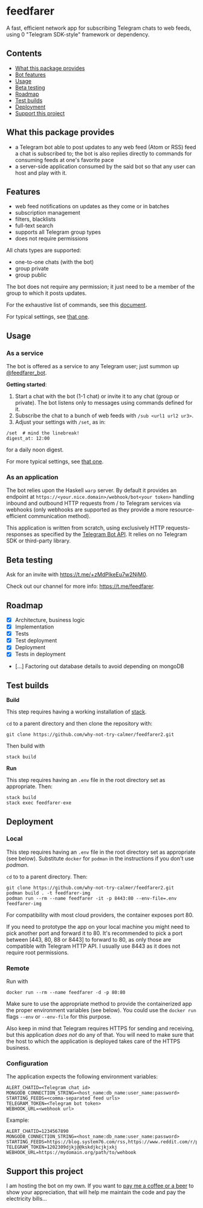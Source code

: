 # feedfarer
A fast, efficient network app for subscribing Telegram chats to web feeds, using 0 "Telegram SDK-style" framework or dependency.

## Contents
- [What this package provides](#what-this-package-provides)
- [Bot features](#features)
- [Usage](#usage)
- [Beta testing](#beta-testing)
- [Roadmap](#roadmap)
- [Test builds](#test-builds)
- [Deployment](#deployment)
- [Support this project](#support-this-project)

## What this package provides
- a Telegram bot able to post updates to any web feed (Atom or RSS) feed a chat is subscribed to; the bot is also replies directly to commands for consuming feeds at one's favorite pace
- a server-side application consumed by the said bot so that any user can host and play with it.

## Features
- web feed notifications on updates as they come or in batches
- subscription management
- filters, blacklists
- full-text search
- supports all Telegram group types
- does not require permissions

All chats types are supported:
- one-to-one chats (with the bot)
- group private
- group public

The bot does not require any permission; it just need to be a member of the group to which it posts updates.

For the exhaustive list of commands, see this [document](https://github.com/why-not-try-calmer/feedfarer2/blob/master/COMMANDS.md).

For typical settings, see [that one](https://github.com/why-not-try-calmer/feedfarer2/blob/master/SETTINGS_EXAMPLES.md).

## Usage

### As a service
The bot is offered as a service to any Telegram user; just summon up [@feedfarer_bot](https://t.me/feedfarer_bot).

__Getting started__:

1. Start a chat with the bot (1-1 chat) or invite it to any chat (group or private). The bot listens only to messages using commands defined for it.
2. Subscribe the chat to a bunch of web feeds with `/sub <url1 url2 ur3>`.
3. Adjust your settings with `/set`, as in:
```
/set  # mind the linebreak!
digest_at: 12:00 
```

for a daily noon digest.

For more typical settings, see [that one](https://github.com/why-not-try-calmer/feedfarer2/blob/master/SETTINGS_EXAMPLES.md).

### As an application 
The bot relies upon the Haskell `warp` server. By default it provides an endpoint at `https://<your.nice.domain>/webhook/bot<your token>` handling inbound and outbound HTTP requests from / to Telegram services via webhooks (only webhooks are supported as they provide a more resource-efficient communication method). 

This application is written from scratch, using exclusively HTTP requests-responses as specified by the [Telegram Bot API](https://core.telegram.org/bots/api). It relies on no Telegram SDK or third-party library.

## Beta testing
Ask for an invite with https://t.me/+zMdPlkeEu7w2NjM0.

Check out our channel for more info: https://t.me/feedfarer.

## Roadmap
- [x] Architecture, business logic
- [x] Implementation
- [x] Tests
- [x] Test deployment
- [x] Deployment
- [x] Tests in deployment
- [...] Factoring out database details to avoid depending on mongoDB

## Test builds

__Build__

This step requires having a working installation of [stack](https://docs.haskellstack.org/).

`cd` to a parent directory and then clone the repository with:
```
git clone https://github.com/why-not-try-calmer/feedfarer2.git
```
Then build with
```
stack build
```
__Run__

This step requires having an `.env` file in the root directory set as appropriate. Then:
```
stack build
stack exec feedfarer-exe
```

## Deployment

### Local

This step requires having an `.env` file in the root directory set as appropriate (see below). Substitute `docker` for `podman` in the instructions if you don't use _podman_.

`cd` to to a parent directory. Then:
```
git clone https://github.com/why-not-try-calmer/feedfarer2.git
podman build . -t feedfarer-img
podman run --rm --name feedfarer -it -p 8443:80 --env-file=.env feedfarer-img
```

For compatibility with most cloud providers, the container exposes port 80.

If you need to prototype the app on your local machine you might need to pick another port and forward it to 80. It's recommended to pick a port between [443, 80, 88 or 8443] to forward to 80, as only those are compatible with Telegram HTTP API. I usually use 8443 as it does not require root permissions.

### Remote
Run with 

```
docker run --rm --name feedfarer -d -p 80:80
```

Make sure to use the appropriate method to provide the containerized app the proper environment variables (see below). You could use the `docker run` flags `--env` or `--env-file` for this purpose.

Also keep in mind that Telegram requires HTTPS for sending and receiving, but this application _does not_ do any of that. You will need to make sure that the host to which the application is deployed takes care of the HTTPS business.

### Configuration
The application expects the following environment variables:
```
ALERT_CHATID=<Telegram chat id>
MONGODB_CONNECTION_STRING=<host_name:db_name:user_name:password>
STARTING_FEEDS=<comma-separated feed urls>
TELEGRAM_TOKEN=<Telegram bot token>
WEBHOOK_URL=<webhook url>
```
Example:
```
ALERT_CHATID=1234567890
MONGODB_CONNECTION_STRING=<host_name:db_name:user_name:password>
STARTING_FEEDS=https://blog.system76.com/rss,https://www.reddit.com/r/pop_os.rss
TELEGRAM_TOKEN=1202309djkj@@kskdjkcjkjxkj
WEBHOOK_URL=https://mydomain.org/path/to/wehbook

```

## Support this project
I am hosting the bot on my own. If you want to [pay me a coffee or a beer](https://paypal.me/WhyNotTryCalmer) to show your appreciation, that will help me maintain the code and pay the electricity bills...
